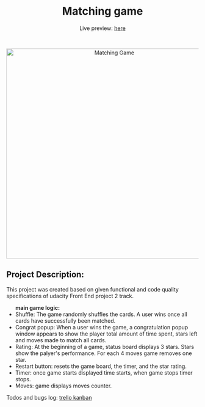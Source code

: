 <h1 align="center">Matching game</h1>
<p align="center">Live preview: <a href="https://akaomy.github.io/matching-game/" target="_blank"> here</a></p><br>
<p align="center">
<img src="https://user-images.githubusercontent.com/6992753/56011799-26f9bd00-5c9e-11e9-8b6d-c06be25791b1.png" width="550" alt="Matching Game">
</p>

<h2>Project Description:</h2>
<p>This project was created based on given functional and code quality specifications of udacity Front End project 2 track.</p>

<ul><strong>main game logic:</strong>
  <li>Shuffle: The game randomly shuffles the cards. A user wins once all cards have successfully been matched.</li>
  <li>Congrat popup: When a user wins the game, a congratulation popup window appears to show the player total amount of time spent, stars left and moves made to match all cards. </li>
  <li>Rating: At the beginning of a game, status board displays 3 stars. Stars show the palyer's performance. For each 4 moves game removes one star.</li>
  <li>Restart button: resets the game board, the timer, and the star rating.</li>
  <li>Timer: once game starts displayed time starts, when game stops timer stops.</li>
  <li>Moves: game displays moves counter.</li>
</ul>

<p>Todos and bugs log:
  <a href="https://trello.com/b/DxmZk6dZ/matching-game">trello kanban</a>
</p>